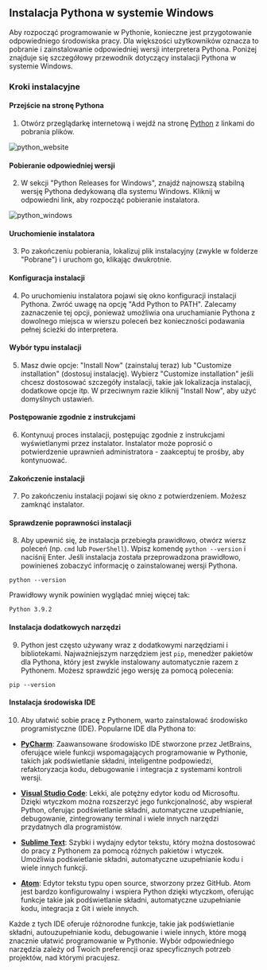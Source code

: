 ## Instalacja Pythona w systemie Windows

Aby rozpocząć programowanie w Pythonie, konieczne jest przygotowanie odpowiedniego środowiska pracy. Dla większości użytkowników oznacza to pobranie i zainstalowanie odpowiedniej wersji interpretera Pythona. Poniżej znajduje się szczegółowy przewodnik dotyczący instalacji Pythona w systemie Windows.

### Kroki instalacyjne

#### Przejście na stronę Pythona

1. Otwórz przeglądarkę internetową i wejdź na stronę [Python](https://www.python.org/downloads/) z linkami do pobrania plików.

![python_website](https://github.com/djeada/Kurs-Podstaw-Pythona/assets/37275728/615dc6d2-6ce3-469a-9528-3441283cd829)

#### Pobieranie odpowiedniej wersji

2. W sekcji "Python Releases for Windows", znajdź najnowszą stabilną wersję Pythona dedykowaną dla systemu Windows. Kliknij w odpowiedni link, aby rozpocząć pobieranie instalatora.

![python_windows](https://github.com/djeada/Kurs-Podstaw-Pythona/assets/37275728/13939d60-cef4-4f35-81f9-48c2a0ec9a37)

#### Uruchomienie instalatora

3. Po zakończeniu pobierania, lokalizuj plik instalacyjny (zwykle w folderze "Pobrane") i uruchom go, klikając dwukrotnie.

#### Konfiguracja instalacji

4. Po uruchomieniu instalatora pojawi się okno konfiguracji instalacji Pythona. Zwróć uwagę na opcję "Add Python to PATH". Zalecamy zaznaczenie tej opcji, ponieważ umożliwia ona uruchamianie Pythona z dowolnego miejsca w wierszu poleceń bez konieczności podawania pełnej ścieżki do interpretera.

#### Wybór typu instalacji

5. Masz dwie opcje: "Install Now" (zainstaluj teraz) lub "Customize installation" (dostosuj instalację). Wybierz "Customize installation" jeśli chcesz dostosować szczegóły instalacji, takie jak lokalizacja instalacji, dodatkowe opcje itp. W przeciwnym razie kliknij "Install Now", aby użyć domyślnych ustawień.

#### Postępowanie zgodnie z instrukcjami

6. Kontynuuj proces instalacji, postępując zgodnie z instrukcjami wyświetlanymi przez instalator. Instalator może poprosić o potwierdzenie uprawnień administratora - zaakceptuj te prośby, aby kontynuować.

#### Zakończenie instalacji

7. Po zakończeniu instalacji pojawi się okno z potwierdzeniem. Możesz zamknąć instalator. 

#### Sprawdzenie poprawności instalacji

8. Aby upewnić się, że instalacja przebiegła prawidłowo, otwórz wiersz poleceń (np. `cmd` lub `PowerShell`). Wpisz komendę `python --version` i naciśnij Enter. Jeśli instalacja została przeprowadzona prawidłowo, powinieneś zobaczyć informację o zainstalowanej wersji Pythona.

```shell
python --version
```

Prawidłowy wynik powinien wyglądać mniej więcej tak:

```shell
Python 3.9.2
```

#### Instalacja dodatkowych narzędzi

9. Python jest często używany wraz z dodatkowymi narzędziami i bibliotekami. Najważniejszym narzędziem jest `pip`, menedżer pakietów dla Pythona, który jest zwykle instalowany automatycznie razem z Pythonem. Możesz sprawdzić jego wersję za pomocą polecenia:

```shell
pip --version
```

#### Instalacja środowiska IDE

10. Aby ułatwić sobie pracę z Pythonem, warto zainstalować środowisko programistyczne (IDE). Popularne IDE dla Pythona to:

- **[PyCharm](https://www.jetbrains.com/pycharm/)**: Zaawansowane środowisko IDE stworzone przez JetBrains, oferujące wiele funkcji wspomagających programowanie w Pythonie, takich jak podświetlanie składni, inteligentne podpowiedzi, refaktoryzacja kodu, debugowanie i integracja z systemami kontroli wersji.

- **[Visual Studio Code](https://code.visualstudio.com/)**: Lekki, ale potężny edytor kodu od Microsoftu. Dzięki wtyczkom można rozszerzyć jego funkcjonalność, aby wspierał Python, oferując podświetlanie składni, automatyczne uzupełnianie, debugowanie, zintegrowany terminal i wiele innych narzędzi przydatnych dla programistów.

- **[Sublime Text](https://www.sublimetext.com/)**: Szybki i wydajny edytor tekstu, który można dostosować do pracy z Pythonem za pomocą różnych pakietów i wtyczek. Umożliwia podświetlanie składni, automatyczne uzupełnianie kodu i wiele innych funkcji.

- **[Atom](https://atom.io/)**: Edytor tekstu typu open source, stworzony przez GitHub. Atom jest bardzo konfigurowalny i wspiera Python dzięki wtyczkom, oferując funkcje takie jak podświetlanie składni, automatyczne uzupełnianie kodu, integracja z Git i wiele innych.

Każde z tych IDE oferuje różnorodne funkcje, takie jak podświetlanie składni, autouzupełnianie kodu, debugowanie i wiele innych, które mogą znacznie ułatwić programowanie w Pythonie. Wybór odpowiedniego narzędzia zależy od Twoich preferencji oraz specyficznych potrzeb projektów, nad którymi pracujesz.
